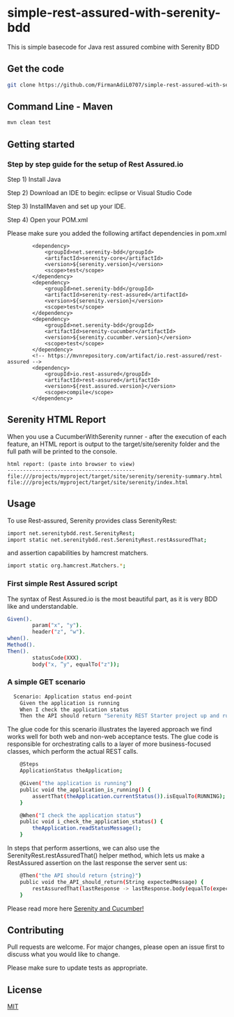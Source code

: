 # simple-rest-assured-with-serenity-bdd
This is simple basecode for Java rest assured combine with Serenity BDD

## Get the code
```bash
git clone https://github.com/FirmanAdiL0707/simple-rest-assured-with-serenity-bdd.git
```

## Command Line - Maven

```bash
mvn clean test
```

## Getting started

### Step by step guide for the setup of Rest Assured.io
Step 1) Install Java

Step 2) Download an IDE to begin: eclipse or Visual Studio Code

Step 3) InstallMaven and set up your IDE.

Step 4) Open your POM.xml

Please make sure you added the following artifact dependencies in pom.xml


```
        <dependency>
            <groupId>net.serenity-bdd</groupId>
            <artifactId>serenity-core</artifactId>
            <version>${serenity.version}</version>
            <scope>test</scope>
        </dependency>
        <dependency>
            <groupId>net.serenity-bdd</groupId>
            <artifactId>serenity-rest-assured</artifactId>
            <version>${serenity.version}</version>
            <scope>test</scope>
        </dependency>
        <dependency>
            <groupId>net.serenity-bdd</groupId>
            <artifactId>serenity-cucumber</artifactId>
            <version>${serenity.cucumber.version}</version>
            <scope>test</scope>
        </dependency>
        <!-- https://mvnrepository.com/artifact/io.rest-assured/rest-assured -->
        <dependency>
            <groupId>io.rest-assured</groupId>
            <artifactId>rest-assured</artifactId>
            <version>${rest.assured.version}</version>
            <scope>compile</scope>
        </dependency>
```

## Serenity HTML Report
When you use a CucumberWithSerenity runner - after the execution of each feature, an HTML report is output to the target/site/serenity folder and the full path will be printed to the console.
```
html report: (paste into browser to view)
-----------------------------------------
file:///projects/myproject/target/site/serenity/serenity-summary.html
file:///projects/myproject/target/site/serenity/index.html
```

## Usage

To use Rest-assured, Serenity provides class SerenityRest:

```bash
import net.serenitybdd.rest.SerenityRest;
import static net.serenitybdd.rest.SerenityRest.restAssuredThat;
```
and assertion capabilities by hamcrest matchers.
```bash
import static org.hamcrest.Matchers.*;
```
### First simple Rest Assured script

The syntax of Rest Assured.io is the most beautiful part, as it is very BDD like and understandable.

```bash
Given(). 
        param("x", "y"). 
        header("z", "w").
when().
Method().
Then(). 
        statusCode(XXX).
        body("x, ”y", equalTo("z"));
```
### A simple GET scenario
```bash
  Scenario: Application status end-point
    Given the application is running
    When I check the application status
    Then the API should return "Serenity REST Starter project up and running"
```

The glue code for this scenario illustrates the layered approach we find works well for both web and non-web acceptance tests. The glue code is responsible for orchestrating calls to a layer of more business-focused classes, which perform the actual REST calls.

```bash
    @Steps
    ApplicationStatus theApplication;

    @Given("the application is running")
    public void the_application_is_running() {
        assertThat(theApplication.currentStatus()).isEqualTo(RUNNING);
    }

    @When("I check the application status")
    public void i_check_the_application_status() {
        theApplication.readStatusMessage();
    }
```

In steps that perform assertions, we can also use the SerenityRest.restAssuredThat() helper method, which lets us make a RestAssured assertion on the last response the server sent us:

```bash
    @Then("the API should return {string}")
    public void the_API_should_return(String expectedMessage) {
        restAssuredThat(lastResponse -> lastResponse.body(equalTo(expectedMessage)));
    }
```

Please read more here [Serenity and Cucumber!](https://johnfergusonsmart.com/getting-started-with-rest-api-testing-with-serenity-and-cucumber/)

## Contributing
Pull requests are welcome. For major changes, please open an issue first to discuss what you would like to change.

Please make sure to update tests as appropriate.

## License
[MIT](https://choosealicense.com/licenses/mit/)
